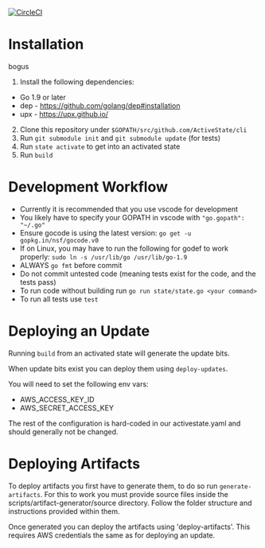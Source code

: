 [![CircleCI](https://circleci.com/gh/ActiveState/cli.svg?style=shield&circle-token=e439410d217d72704e82808bdc3bbe78b6ecbf21)](https://circleci.com/gh/ActiveState/cli)

# Installation

bogus

 1. Install the following dependencies:
   * Go 1.9 or later
   * dep - https://github.com/golang/dep#installation
   * upx - https://upx.github.io/
 2. Clone this repository under `$GOPATH/src/github.com/ActiveState/cli`
 3. Run `git submodule init` and `git submodule update` (for tests)
 4. Run `state activate` to get into an activated state
 5. Run `build`

# Development Workflow

 * Currently it is recommended that you use vscode for development
 * You likely have to specify your GOPATH in vscode with `"go.gopath": "~/.go"`
 * Ensure gocode is using the latest version: ```go get -u gopkg.in/nsf/gocode.v0```
 * If on Linux, you may have to run the following for godef to work properly: ```sudo ln -s /usr/lib/go /usr/lib/go-1.9```
 * ALWAYS `go fmt` before commit
 * Do not commit untested code (meaning tests exist for the code, and the tests pass)
 * To run code without building run `go run state/state.go <your command>`
 * To run all tests use `test`

# Deploying an Update

Running `build` from an activated state will generate the update bits.

When update bits exist you can deploy them using `deploy-updates`.

You will need to set the following env vars:
 * AWS_ACCESS_KEY_ID
 * AWS_SECRET_ACCESS_KEY

The rest of the configuration is hard-coded in our activestate.yaml and should generally not be changed.

# Deploying Artifacts

To deploy artifacts you first have to generate them, to do so run `generate-artifacts`. For this to work you must
provide source files inside the scripts/artifact-generator/source directory. Follow the folder structure and instructions
provided within them.

Once generated you can deploy the artifacts using 'deploy-artifacts'. This requires AWS credentials the same as for
deploying an update.

